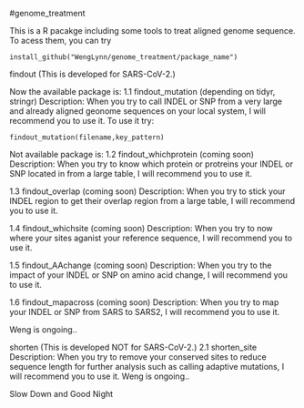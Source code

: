 #genome_treatment

This is a R pacakge including some tools to treat aligned genome sequence. To acess them, you can try

  	install_github("WengLynn/genome_treatment/package_name")
 
findout (This is developed for SARS-CoV-2.)

Now the available package is: 1.1 findout_mutation (depending on tidyr, stringr) Description: When you try to call INDEL or SNP from a very large and already aligned geonome sequences on your local system, I will recommend you to use it. To use it try:

	findout_mutation(filename,key_pattern)
  
Not available package is: 1.2 findout_whichprotein (coming soon) Description: When you try to know which protein or protreins your INDEL or SNP located in from a large table, I will recommend you to use it.

1.3 findout_overlap (coming soon) Description: When you try to stick your INDEL region to get their overlap region from a large table, I will recommend you to use it.

1.4 findout_whichsite (coming soon) Description: When you try to now where your sites aganist your reference sequence, I will recommend you to use it.

1.5 findout_AAchange (coming soon) Description: When you try to the impact of your INDEL or SNP on amino acid change, I will recommend you to use it.

1.6 findout_mapacross (coming soon) Description: When you try to map your INDEL or SNP from SARS to SARS2, I will recommend you to use it.

Weng is ongoing..

shorten (This is developed NOT for SARS-CoV-2.) 2.1 shorten_site Description: When you try to remove your conserved sites to reduce sequence length for further analysis such as calling adaptive mutations, I will recommend you to use it.
Weng is ongoing..

Slow Down and Good Night
